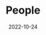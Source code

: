 ---
title: People
date: 2022-10-24

type: landing

sections:
  - block: people
    content:
      title: Meet the Team
      # Choose which groups/teams of users to display.
      #   Edit `user_groups` in each user's profile to add them to one or more of these groups.
      user_groups:
          - admin
      sort_by: Params.last_name
      sort_ascending: true
    design:
      show_interests: false
      show_role: true
      show_social: true
---